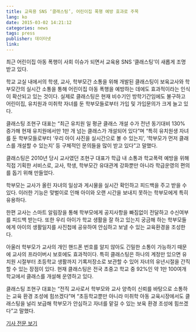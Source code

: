 ```yaml
---
title: 교육용 SNS ‘클래스팅’, 어린이집 폭행 예방 효과로 주목
lang: ko
date: 2015-03-02 14:21:12
categories: news
tags: press
publisher: 데이터넷
link:
---
```

최근 어린이집 아동 폭행이 사회 이슈가 되면서 교육용 SNS ‘클래스팅’이 새롭게 조명 받고 있다.
<!-- more -->

학교 교실 내에서의 학생, 교사, 학부모간 소통을 위해 개발된 클래스팅이 보육교사와 학부모간의 실시간 소통을 통해 어린이집 아동 폭행을 예방하는 데에도 효과적이라는 인식이 확산되고 있는 것이다. 실제로 클래스팅은 현재 비수기인 방학기간임에도 불구하고 어린이집, 유치원과 미취학 자녀를 둔 학부모들로부터 가입 및 가입문의가 크게 늘고 있다.

클래스팅 조현구 대표는 “최근 유치원 일 평균 클래스 개설 수가 전년 동기대비 130% 증가해 현재 유치원에서만 1만 개 넘는 클래스가 개설되어 있다”며 “특히 유치원생 자녀를 둔 학부모들로부터 ‘우리 아이 사진을 실시간으로 볼 수 있는지’, ‘학부모가 먼저 클래스를 개설할 수 있는지’ 등 구체적인 문의들을 많이 받고 있다”고 말했다.

클래스팅은 2010년 당시 교사였던 조현구 대표가 학급 내 소통과 학교폭력 예방을 위해 직접 기획한 서비스로, 교사, 학생, 학부모간 유대관계 강화뿐만 아니라 학급운영의 편의를 돕기 위해 만들었다.

학부모는 교사가 올린 자녀의 일상과 게시물을 실시간 확인하고 피드백을 주고 받을 수 있다. 이러한 기능은 맞벌이로 인해 아이와 오랜 시간을 보내지 못하는 학부모에게 특히 유용하다.

한편 교사는 스마트 알림장을 통해 학부모에게 공지사항을 빠짐없이 전달하고 수신여부를 피드백 받는다. 또한 우리 아이가 학교 생활을 잘 하고 있는지 궁금해 하는 학부모들에게 아이의 생활일지를 사진첩에 공유하여 안심하고 보낼 수 있는 교육환경을 조성한다.

아울러 학부모가 교사의 개인 핸드폰 번호를 알지 않아도 긴밀한 소통이 가능하기 때문에 교사의 프라이버시 보호에도 효과적이다. 특히 클래스팅은 하나의 계정만 있으면 유치원 시절부터 초등학교 생활까지 기록저장소로 보관할 수 있어 자녀의 유년시절을 간직할 수 있는 장점이 있다. 현재 클래스팅은 전국 초중고 학교 중 92%인 약 1만 100여개 학교에서 클래스를 개설해 운영하고 있다.

클래스팅 조현구 대표는 “전직 교사로서 학부모와 교사 양측이 신뢰를 바탕으로 소통하는 교육 환경 조성에 힘쓰겠다”며 “초등학교뿐만 아니라 미취학 아동 교육시장에서도 클래스팅을 널리 보급해 학부모가 안심하고 자녀를 맡길 수 있는 보육 환경 조성에 힘쓰겠다”고 말했다.

[기사 전문 보기](http://www.datanet.co.kr/news/articleView.html?idxno=79078)
